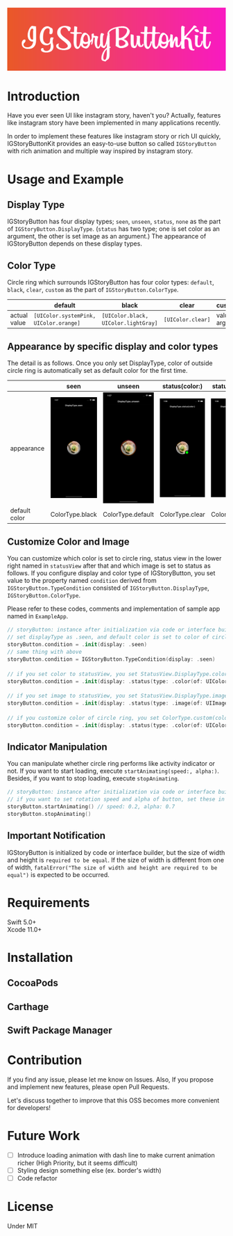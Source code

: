 <p align="center">
<img src="assets/logo.png">
</p>

# Introduction
Have you ever seen UI like instagram story, haven't you?
Actually, features like instagram story have been implemented in many applications recently. 

In order to implement these features like instagram story or rich UI quickly, IGStoryButtonKit provides an easy-to-use button so called `IGStoryButton` with rich animation and multiple way inspired by instagram story.

# Usage and Example
## Display Type
IGStoryButton has four display types; `seen`, `unseen`, `status`, `none` as the part of `IGStoryButton.DisplayType`. (`status` has two type; one is set color as an argument, the other is set image as an argument.)
The appearance of IGStoryButton depends on these display types. 

## Color Type
Circle ring which surrounds IGStoryButton has four color types: `default`, `black`, `clear`, `custom` as the part of `IGStoryButton.ColorType`.

||default|black|clear|custom(colors:)|
|----|----|----|----|----|
|actual value|`[UIColor.systemPink, UIColor.orange]`|`[UIColor.black, UIColor.lightGray]`|`[UIColor.clear]`|value set in argument|

## Appearance by specific display and color types
The detail is as follows. Once you only set DisplayType, color of outside circle ring is automatically set as default color for the first time.

||seen|unseen|status(color:)|status(image:)|none|
|----|----|----|----|----|----|
|appearance|<img src="assets/DisplayType.seen.png">|<img src="assets/DisplayType.unseen.png">|<img src="assets/DisplayType.status.color.png">|<img src="assets/DisplayType.status.image.png">|<img src="assets/DisplayType.none.png">|
|default color|ColorType.black|ColorType.default|ColorType.clear|ColorType.clear|ColorType.clear|

## Customize Color and Image
You can customize which color is set to circle ring, status view in the lower right named in `statusView` after that and which image is set to status as follows. If you configure display and color type of IGStoryButton, you set value to the property named `condition` derived from `IGStoryButton.TypeCondition` consisted of `IGStoryButton.DisplayType`, `IGStoryButton.ColorType`.

Please refer to these codes, comments and implementation of sample app named in `ExampleApp`.

```swift
// storyButton: instance after initialization via code or interface builder
// set displayType as .seen, and default color is set to color of circle ring because colorType is not set specifically 
storyButton.condition = .init(display: .seen)
// same thing with above
storyButton.condition = IGStoryButton.TypeCondition(display: .seen)

// if you set color to statusView, you set StatusView.DisplayType.color(of:) as type and specific color as UIColor in the argument of StatusView.DisplayType.color
storyButton.condition = .init(display: .status(type: .color(of: UIColor.green)))

// if you set image to statusView, you set StatusView.DisplayType.image(of:) as TypeCondition.DisplayType and specific image as UIImage in the argument of StatusView.DisplayType.image
storyButton.condition = .init(display: .status(type: .image(of: UIImage(named: "ramen"))))

// if you customize color of circle ring, you set ColorType.custom(colors:) in the argument as TypeCondition.ColorType and set the specific array consisted of UIColor to the argument of ColorType.custom
storyButton.condition = .init(display: .status(type: .color(of: UIColor.green)), color: .custom(colors: [UIColor.cyan, UIColor.yellow, UIColor.gray]))
```

## Indicator Manipulation
You can manipulate whether circle ring performs like activity indicator or not. If you want to start loading, execute `startAnimating(speed:, alpha:)`. Besides, if you want to stop loading, execute `stopAnimating`.

```swift
// storyButton: instance after initialization via code or interface builder
// if you want to set rotation speed and alpha of button, set these in argument of startAnimating(speed:, alpha):
storyButton.startAnimating() // speed: 0.2, alpha: 0.7
storyButton.stopAnimating()
```

## Important Notification
IGStoryButton is initialized by code or interface builder, but the size of width and height is `required to be equal`. If the size of width is different from one of width, `fatalError("The size of width and height are required to be equal")` is expected to be occurred.

# Requirements
Swift 5.0+<br>
Xcode 11.0+

# Installation
## CocoaPods

## Carthage

## Swift Package Manager

# Contribution
If you find any issue, please let me know on Issues. Also, If you propose and implement new features, please open Pull Requests. 

Let's discuss together to improve that this OSS becomes more convenient for developers!

# Future Work
- [ ] Introduce loading animation with dash line to make current animation richer (High Priority, but it seems difficult)
- [ ] Styling design something else (ex. border's width) 
- [ ] Code refactor

# License
Under MIT
